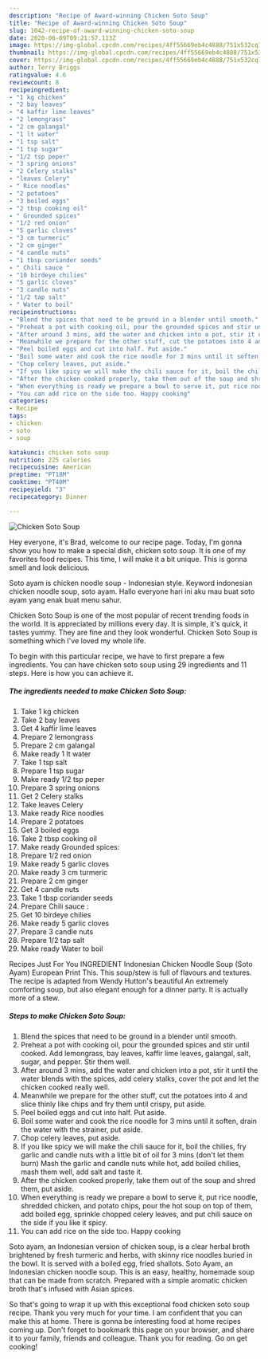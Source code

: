 ```yaml
---
description: "Recipe of Award-winning Chicken Soto Soup"
title: "Recipe of Award-winning Chicken Soto Soup"
slug: 1042-recipe-of-award-winning-chicken-soto-soup
date: 2020-06-09T09:21:57.113Z
image: https://img-global.cpcdn.com/recipes/4ff55669eb4c4888/751x532cq70/chicken-soto-soup-recipe-main-photo.jpg
thumbnail: https://img-global.cpcdn.com/recipes/4ff55669eb4c4888/751x532cq70/chicken-soto-soup-recipe-main-photo.jpg
cover: https://img-global.cpcdn.com/recipes/4ff55669eb4c4888/751x532cq70/chicken-soto-soup-recipe-main-photo.jpg
author: Terry Briggs
ratingvalue: 4.6
reviewcount: 8
recipeingredient:
- "1 kg chicken"
- "2 bay leaves"
- "4 kaffir lime leaves"
- "2 lemongrass"
- "2 cm galangal"
- "1 lt water"
- "1 tsp salt"
- "1 tsp sugar"
- "1/2 tsp peper"
- "3 spring onions"
- "2 Celery stalks"
- "leaves Celery"
- " Rice noodles"
- "2 potatoes"
- "3 boiled eggs"
- "2 tbsp cooking oil"
- " Grounded spices"
- "1/2 red onion"
- "5 garlic cloves"
- "3 cm turmeric"
- "2 cm ginger"
- "4 candle nuts"
- "1 tbsp coriander seeds"
- " Chili sauce "
- "10 birdeye chilies"
- "5 garlic cloves"
- "3 candle nuts"
- "1/2 tap salt"
- " Water to boil"
recipeinstructions:
- "Blend the spices that need to be ground in a blender until smooth."
- "Preheat a pot with cooking oil, pour the grounded spices and stir until cooked. Add lemongrass, bay leaves, kaffir lime leaves, galangal, salt, sugar, and pepper. Stir them well."
- "After around 3 mins, add the water and chicken into a pot, stir it until the water blends with the spices, add celery stalks, cover the pot and let the chicken cooked really well."
- "Meanwhile we prepare for the other stuff, cut the potatoes into 4 and slice thinly like chips and fry them until crispy, put aside."
- "Peel boiled eggs and cut into half. Put aside."
- "Boil some water and cook the rice noodle for 3 mins until it soften, drain the water with the strainer, put aside."
- "Chop celery leaves, put aside."
- "If you like spicy we will make the chili sauce for it, boil the chilies, fry garlic and candle nuts with a little bit of oil for 3 mins (don&#39;t let them burn) Mash the garlic and candle nuts while hot, add boiled chilies, mash them well, add salt and taste it."
- "After the chicken cooked properly, take them out of the soup and shred them, put aside."
- "When everything is ready we prepare a bowl to serve it, put rice noodle, shredded chicken, and potato chips, pour the hot soup on top of them, add boiled egg, sprinkle chopped celery leaves, and put chili sauce on the side if you like it spicy."
- "You can add rice on the side too. Happy cooking"
categories:
- Recipe
tags:
- chicken
- soto
- soup

katakunci: chicken soto soup 
nutrition: 225 calories
recipecuisine: American
preptime: "PT18M"
cooktime: "PT40M"
recipeyield: "3"
recipecategory: Dinner

---
```



![Chicken Soto Soup](https://img-global.cpcdn.com/recipes/4ff55669eb4c4888/751x532cq70/chicken-soto-soup-recipe-main-photo.jpg)

Hey everyone, it's Brad, welcome to our recipe page. Today, I'm gonna show you how to make a special dish, chicken soto soup. It is one of my favorites food recipes. This time, I will make it a bit unique. This is gonna smell and look delicious.

Soto ayam is chicken noodle soup - Indonesian style. Keyword indonesian chicken noodle soup, soto ayam. Hallo everyone hari ini aku mau buat soto ayam yang enak buat menu sahur.

Chicken Soto Soup is one of the most popular of recent trending foods in the world. It is appreciated by millions every day. It is simple, it's quick, it tastes yummy. They are fine and they look wonderful. Chicken Soto Soup is something which I've loved my whole life.


To begin with this particular recipe, we have to first prepare a few ingredients. You can have chicken soto soup using 29 ingredients and 11 steps. Here is how you can achieve it.

<!--inarticleads1-->

##### The ingredients needed to make Chicken Soto Soup:

1. Take 1 kg chicken
1. Take 2 bay leaves
1. Get 4 kaffir lime leaves
1. Prepare 2 lemongrass
1. Prepare 2 cm galangal
1. Make ready 1 lt water
1. Take 1 tsp salt
1. Prepare 1 tsp sugar
1. Make ready 1/2 tsp peper
1. Prepare 3 spring onions
1. Get 2 Celery stalks
1. Take leaves Celery
1. Make ready  Rice noodles
1. Prepare 2 potatoes
1. Get 3 boiled eggs
1. Take 2 tbsp cooking oil
1. Make ready  Grounded spices:
1. Prepare 1/2 red onion
1. Make ready 5 garlic cloves
1. Make ready 3 cm turmeric
1. Prepare 2 cm ginger
1. Get 4 candle nuts
1. Take 1 tbsp coriander seeds
1. Prepare  Chili sauce :
1. Get 10 birdeye chilies
1. Make ready 5 garlic cloves
1. Prepare 3 candle nuts
1. Prepare 1/2 tap salt
1. Make ready  Water to boil


Recipes Just For You INGREDIENT Indonesian Chicken Noodle Soup (Soto Ayam) European Print This. This soup/stew is full of flavours and textures. The recipe is adapted from Wendy Hutton&#39;s beautiful An extremely comforting soup, but also elegant enough for a dinner party. It is actually more of a stew. 

<!--inarticleads2-->

##### Steps to make Chicken Soto Soup:

1. Blend the spices that need to be ground in a blender until smooth.
1. Preheat a pot with cooking oil, pour the grounded spices and stir until cooked. Add lemongrass, bay leaves, kaffir lime leaves, galangal, salt, sugar, and pepper. Stir them well.
1. After around 3 mins, add the water and chicken into a pot, stir it until the water blends with the spices, add celery stalks, cover the pot and let the chicken cooked really well.
1. Meanwhile we prepare for the other stuff, cut the potatoes into 4 and slice thinly like chips and fry them until crispy, put aside.
1. Peel boiled eggs and cut into half. Put aside.
1. Boil some water and cook the rice noodle for 3 mins until it soften, drain the water with the strainer, put aside.
1. Chop celery leaves, put aside.
1. If you like spicy we will make the chili sauce for it, boil the chilies, fry garlic and candle nuts with a little bit of oil for 3 mins (don&#39;t let them burn) Mash the garlic and candle nuts while hot, add boiled chilies, mash them well, add salt and taste it.
1. After the chicken cooked properly, take them out of the soup and shred them, put aside.
1. When everything is ready we prepare a bowl to serve it, put rice noodle, shredded chicken, and potato chips, pour the hot soup on top of them, add boiled egg, sprinkle chopped celery leaves, and put chili sauce on the side if you like it spicy.
1. You can add rice on the side too. Happy cooking


Soto ayam, an Indonesian version of chicken soup, is a clear herbal broth brightened by fresh turmeric and herbs, with skinny rice noodles buried in the bowl. It is served with a boiled egg, fried shallots. Soto Ayam, an Indonesian chicken noodle soup. This is an easy, healthy, homemade soup that can be made from scratch. Prepared with a simple aromatic chicken broth that&#39;s infused with Asian spices. 

So that's going to wrap it up with this exceptional food chicken soto soup recipe. Thank you very much for your time. I am confident that you can make this at home. There is gonna be interesting food at home recipes coming up. Don't forget to bookmark this page on your browser, and share it to your family, friends and colleague. Thank you for reading. Go on get cooking!
